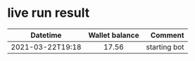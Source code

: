 # live run result
|    Datetime      | Wallet balance |      Comment     |
|------------------|:--------------:|-----------------:|
| 2021-03-22T19:18 |     17.56      | starting bot     |
